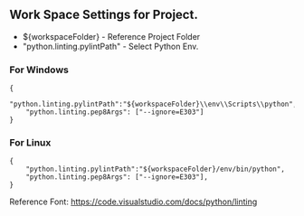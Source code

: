 ## Work Space Settings for Project.

* ${workspaceFolder} - Reference Project Folder
* "python.linting.pylintPath" - Select Python Env.

### For Windows

```
{
    "python.linting.pylintPath":"${workspaceFolder}\\env\\Scripts\\python",
    "python.linting.pep8Args": ["--ignore=E303"]
}
```

### For Linux

```
{
    "python.linting.pylintPath":"${workspaceFolder}/env/bin/python",
    "python.linting.pep8Args": ["--ignore=E303"],
}
```



Reference Font: https://code.visualstudio.com/docs/python/linting
